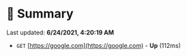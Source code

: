 # 📖 Summary
Last updated: **6/24/2021, 4:20:19 AM**

- `GET` [https://google.com](https://google.com) - **Up** (112ms)
